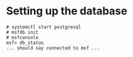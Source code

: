 # Setting up the database
```
# systemctl start postgresql
# msfdb init
# msfconsole
msf> db_status
... should say connected to msf ...
```

